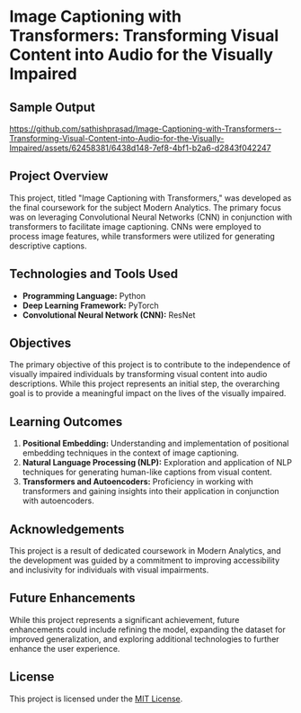 # Image Captioning with Transformers: Transforming Visual Content into Audio for the Visually Impaired

## Sample Output

https://github.com/sathishprasad/Image-Captioning-with-Transformers--Transforming-Visual-Content-into-Audio-for-the-Visually-Impaired/assets/62458381/6438d148-7ef8-4bf1-b2a6-d2843f042247

## Project Overview

This project, titled "Image Captioning with Transformers," was developed as the final coursework for the subject Modern Analytics. The primary focus was on leveraging Convolutional Neural Networks (CNN) in conjunction with transformers to facilitate image captioning. CNNs were employed to process image features, while transformers were utilized for generating descriptive captions.

## Technologies and Tools Used

- **Programming Language:** Python
- **Deep Learning Framework:** PyTorch
- **Convolutional Neural Network (CNN):** ResNet

## Objectives

The primary objective of this project is to contribute to the independence of visually impaired individuals by transforming visual content into audio descriptions. While this project represents an initial step, the overarching goal is to provide a meaningful impact on the lives of the visually impaired.

## Learning Outcomes

1. **Positional Embedding:** Understanding and implementation of positional embedding techniques in the context of image captioning.
2. **Natural Language Processing (NLP):** Exploration and application of NLP techniques for generating human-like captions from visual content.
3. **Transformers and Autoencoders:** Proficiency in working with transformers and gaining insights into their application in conjunction with autoencoders.

## Acknowledgements

This project is a result of dedicated coursework in Modern Analytics, and the development was guided by a commitment to improving accessibility and inclusivity for individuals with visual impairments.

## Future Enhancements

While this project represents a significant achievement, future enhancements could include refining the model, expanding the dataset for improved generalization, and exploring additional technologies to further enhance the user experience.


## License

This project is licensed under the [MIT License](LICENSE).


